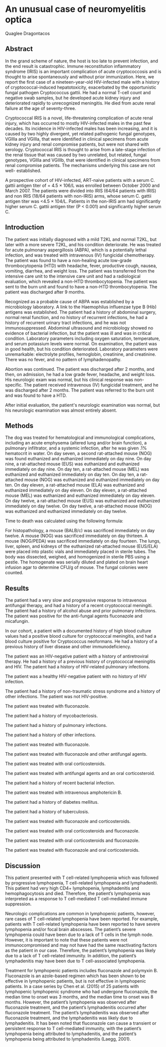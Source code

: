 # An unusual case of neuromyelitis optica
Quaglee Dragontacos


## Abstract
In the grand scheme of nature, the host is too late to prevent infection, and the end result is catastrophic. Immune reconstitution inflammatory syndrome (IRIS) is an important complication of acute cryptococcosis and is thought to arise spontaneously and without prior immunization. Here, we report the first case of a nineteen-year-old HIV-infected male with a history of cryptococcal-induced hepatotoxicity, exacerbated by the opportunistic fungal pathogen Cryptococcus gattii. He had a normal T-cell count and negative swab samples, but he developed acute kidney injury and deteriorated rapidly to unrecognized meningitis. He died from acute renal failure at the age of seventy-three.

Cryptococcal IRIS is a novel, life-threatening complication of acute renal injury, which has occurred to mostly HIV-infected males in the past few decades. Its incidence in HIV-infected males has been increasing, and it is caused by two highly divergent, yet related pathogenic fungal genotypes, VGIIIa and VGIIIa, that were identified in clinical specimens from acute kidney injury and renal compromise patients, but were not shared with serology. Cryptococcal IRIS is thought to arise from a late-stage infection of the renal tissue that was caused by two unrelated, but related, fungal genotypes, VGIIIa and VGIIIb, that were identified in clinical specimens from renal compromise patients. The mechanisms underlying this case are not well- established.

A prospective cohort of HIV-infected, ART-naive patients with a serum C. gattii antigen titer of = 4.5 × 106/L was enrolled between October 2000 and March 2007. The patients were divided into IRIS (64/64 patients with IRIS) and non IRIS (18/64 patients with non-IRIS) arms, whose serum C. gattii antigen titer was <4.5 × 104/L. Patients in the non-IRIS arm had significantly higher serum C. gattii antigen titer (P < 0.001) and significantly higher serum C.


## Introduction
The patient was initially diagnosed with a mild T2KL and normal T2KL, but later with a more severe T2KL, and his condition deteriorate. He was treated for acute pulmonary aspergillosis (ABPA), which is a potentially lethal infection, and was treated with intravenous (IV) fungicidal chemotherapy. The patient was found to have a non-healing acute low-grade thrombocytopenia (HTD) with headache, fever, productive cough, nausea, vomiting, diarrhea, and weight loss. The patient was transferred from the intensive care unit to the intensive care unit and had a radiological evaluation, which revealed a non-HTD thrombocytopenia. The patient was sent to the burn unit and found to have a non-HTD thrombocytopenia. The patient was discharged after 9 months.

Recognized as a probable cause of ABPA was established by a microbiology laboratory. A link to the Haemophilus influenzae type B (Hib) antigens was established. The patient had a history of abdominal surgery, normal renal function, and no history of recurrent infections, he had a history of recurrent urinary tract infections, and he was not immunosuppressed. Abdominal ultrasound and microbiology showed no evidence of bacterial infection, but the patient was ill and was in critical condition. Laboratory parameters including oxygen saturation, temperature, and serum potassium levels were normal. On examination, the patient was in good health, but his condition deteriorated. Laboratory parameters were unremarkable: electrolyte profiles, hemoglobin, creatinine, and creatinine. There was no fever, and no pattern of lymphadenopathy.

Abortion was continued. The patient was discharged after 2 months, and then, on admission, he had a low grade fever, headache, and weight loss. His neurologic exam was normal, but his clinical response was non-specific. The patient received intravenous (IV) fungicidal treatment, and he was discharged after 2 months. The patient was referred to the burn unit and was found to have a HTD.

After initial evaluation, the patient's neurologic examination was normal, but his neurologic examination was almost entirely absent.


## Methods
The dog was treated for hematological and immunological complications, including an acute emphysema (altered lung and/or brain function), a pulmonary infiltrator, and a systemic infection, after he was given .1% hematocrit in water. On day seven, a second rat-attached mouse (NOG) was found euthanized and euthanized immediately on day nine. On day nine, a rat-attached mouse (EUS) was euthanized and euthanized immediately on day nine. On day ten, a rat-attached mouse (MEL) was euthanized and euthanized immediately on day ten. On day ten, a rat-attached mouse (NOG) was euthanized and euthanized immediately on day ten. On day eleven, a rat-attached mouse (ELA) was euthanized and euthanized immediately on day eleven. On day eleven, a rat-attached mouse (MEL) was euthanized and euthanized immediately on day eleven. On day twelve, a rat-attached mouse (EUS) was euthanized and euthanized immediately on day twelve. On day twelve, a rat-attached mouse (NOG) was euthanized and euthanized immediately on day twelve.

Time to death was calculated using the following formula:

For histopathology, a mouse (BALB/c) was sacrificed immediately on day twelve. A mouse (NOG) was sacrificed immediately on day thirteen. A mouse (NOG/PEDA) was sacrificed immediately on day fourteen. The lungs, liver, spleen, and kidneys of the euthanized rat-attached mouse (EUS/ELA) were placed into plastic vials and immediately placed in sterile tubes. The body was dissected, weighed, and homogenized in sterile PBS using a pestle. The homogenate was serially diluted and plated on brain heart infusion agar to determine CFU/g of mouse. The fungal colonies were counted.


## Results
The patient had a very slow and progressive response to intravenous antifungal therapy, and had a history of a recent cryptococcal meningiti. The patient had a history of alcohol abuse and prior pulmonary infections. The patient was positive for the anti-fungal agents fluconazole and micafungin.

In our cohort, a patient with a documented history of high blood culture values had a positive blood culture for cryptococcal meningitis, and had a blood culture positive for Cryptococcus neoformans. He had a history of a previous history of liver disease and other immunodeficiency.

The patient was an HIV-negative patient with a history of antiretroviral therapy. He had a history of a previous history of cryptococcal meningitis and HIV. The patient had a history of HIV-related pulmonary infections.

The patient was a healthy HIV-negative patient with no history of HIV infection.

The patient had a history of non-traumatic stress syndrome and a history of other infections. The patient was not HIV-positive.

The patient was treated with fluconazole.

The patient had a history of mycobacteriosis.

The patient had a history of pulmonary infections.

The patient had a history of other infections.

The patient was treated with fluconazole.

The patient was treated with fluconazole and other antifungal agents.

The patient was treated with oral corticosteroids.

The patient was treated with antifungal agents and an oral corticosteroid.

The patient had a history of recent bacterial infection.

The patient was treated with intravenous amphotericin B.

The patient had a history of diabetes mellitus.

The patient had a history of tuberculosis.

The patient was treated with fluconazole and corticosteroids.

The patient was treated with oral corticosteroids and fluconazole.

The patient was treated with oral corticosteroids and fluconazole.

The patient was treated with fluconazole and oral corticosteroids.


## Discussion
This patient presented with T cell-related lymphopenia which was followed by progressive lymphopenia, T cell-related lymphopenia and lymphadeniti. This patient had very high CD4+ lymphopenia, lymphadenitis and hemophagocytosis and died. Therefore, the patient’s lymphopenia was interpreted as a response to T cell-mediated T cell-mediated immune suppression.

Neurologic complications are common in lymphopenic patients, however, rare cases of T cell-related lymphopenia have been reported. For example, patients with T cell-related lymphopenia have been reported to have severe lymphopenia and/or focal brain abscesses. The patient’s severe lymphopenia could have been due to a lack of T cells in the lymph node. However, it is important to note that these patients were not immunocompromised and may not have had the same reactivating factors as the patient in our case. Therefore, the patient’s lymphopenia was likely due to a lack of T cell-related immunity. In addition, the patient’s lymphadenitis may have been due to T cell-associated lymphopenia.

Treatment for lymphopenic patients includes fluconazole and polymyxin B. Fluconazole is an azole-based regimen which has been shown to be effective in lymphopenic patients, but is not effective in lymphopenic patients. In a case series by Chen et al. (2015) of 25 patients with lymphopenic lymphopenic syndrome who had undergone fluconazole, the median time to onset was 3 months, and the median time to onset was 8 months. However, the patient’s lymphopenia was observed after fluconazole treatment, and the patient’s lymphadenitis occurred after fluconazole treatment. The patient’s lymphadenitis was observed after fluconazole treatment, and the lymphadenitis was likely due to lymphadenitis. It has been noted that fluconazole can cause a transient or persistent response to T cell-mediated immunity, with the patient’s lymphopenia being attributed to lymphadenitis, and the patient’s lymphopenia being attributed to lymphadenitis (Laegg, 2001).
